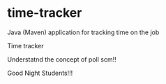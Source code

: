 # time-tracker
Java (Maven) application for tracking time on the job

Time tracker

Understatnd the concept of poll scm!!

Good Night Students!!!
